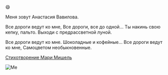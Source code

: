 ## 
😄

Меня зовут Анастасия Вавилова.

Все дороги ведут ко мне,
Все дороги, все до одной…
Ты накинь свою кепку, пальто.
Выходи с предрассветной луной.

Все дороги ведут ко мне.
Шоколадные и кофейные…
Все дороги ведут ко мне,
Самоцветом необыкновенные.

[Стихотворение Мари Мишель](https://stihi.ru/2020/08/23/8780)

![Me](https://renestra.onlicity.ru/storage/images/generate_images/126134724/ZjlWWCbWpsJQjP86.jpeg?v=1714133334)


